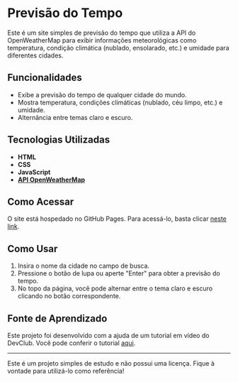 # Previsão do Tempo

Este é um site simples de previsão do tempo que utiliza a API do OpenWeatherMap para exibir informações meteorológicas como temperatura, condição climática (nublado, ensolarado, etc.) e umidade para diferentes cidades.

## Funcionalidades

- Exibe a previsão do tempo de qualquer cidade do mundo.
- Mostra temperatura, condições climáticas (nublado, céu limpo, etc.) e umidade.
- Alternância entre temas claro e escuro.

## Tecnologias Utilizadas

- **HTML**
- **CSS**
- **JavaScript**
- **[API OpenWeatherMap](https://openweathermap.org/)**

## Como Acessar

O site está hospedado no GitHub Pages. Para acessá-lo, basta clicar [neste link](https://ldzprevisaodotempo.netlify.app/).

## Como Usar

1. Insira o nome da cidade no campo de busca.
2. Pressione o botão de lupa ou aperte "Enter" para obter a previsão do tempo.
3. No topo da página, você pode alternar entre o tema claro e escuro clicando no botão correspondente.

## Fonte de Aprendizado

Este projeto foi desenvolvido com a ajuda de um tutorial em vídeo do DevClub. Você pode conferir o tutorial [aqui](https://youtu.be/qxzqEuAOYZ4?si=RI4o9mZSBAM4dO7L).

---

Este é um projeto simples de estudo e não possui uma licença. Fique à vontade para utilizá-lo como referência!
